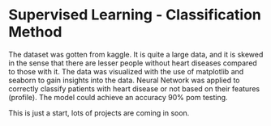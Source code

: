 # Supervised Learning - Classification Method

The dataset was gotten from kaggle. It is quite a large data, and it is skewed in the sense that there are lesser people without heart diseases compared to those with it.
The data was visualized with the use of matplotlib and seaborn to gain insights into the data.
Neural Network was applied to correctly classify patients with heart disease or not based on their features (profile).
The model could achieve an accuracy 90% pom testing.




This is just a start, lots of projects are coming in soon.
